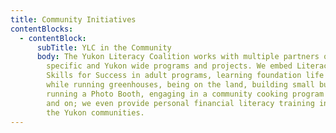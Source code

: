 ```yaml
---
title: Community Initiatives
contentBlocks:
  - contentBlock:
      subTitle: YLC in the Community
      body: The Yukon Literacy Coalition works with multiple partners on community
        specific and Yukon wide programs and projects. We embed Literacy and
        Skills for Success in adult programs, learning foundation life skills
        while running greenhouses, being on the land, building small businesses,
        running a Photo Booth, engaging in a community cooking program and on
        and on; we even provide personal financial literacy training in all of
        the Yukon communities.
---
```


